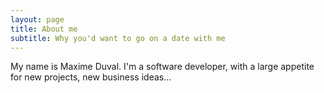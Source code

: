 ```yaml
---
layout: page
title: About me
subtitle: Why you'd want to go on a date with me
---
```


My name is Maxime Duval.
I'm a software developer, with a large appetite for new projects, new business ideas...
